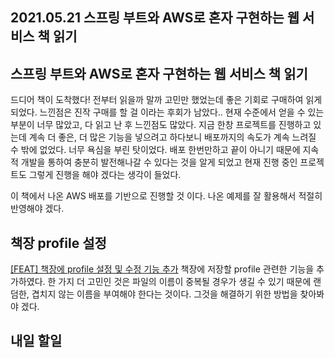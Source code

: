 ## 2021.05.21 스프링 부트와 AWS로 혼자 구현하는 웹 서비스 책 읽기

## 스프링 부트와 AWS로 혼자 구현하는 웹 서비스 책 읽기

드디어 책이 도착했다! 전부터 읽을까 말까 고민만 했었는데 좋은 기회로 구매하여 읽게 되었다. 느낀점은 진작 구매를 할 걸 이라는 후회가 남았다.. 현재 수준에서 얻을 수 있는 부분이 너무 많았고, 다 읽고 난 후 느낀점도 많았다. 지금 한창 프로젝트를 진행하고 있는데 계속 더 좋은, 더 많은 기능을 넣으려고 하다보니 배포까지의 속도가 계속 느려질 수 밖에 없었다. 너무 욕심을 부린 탓이었다. 배포 한번만하고 끝이 아니기 때문에 지속적 개발을 통하여 충분히 발전해나갈 수 있다는 것을 알게 되었고 현재 진행 중인 프로젝트도 그렇게 진행을 해야 겠다는 생각이 들었다. 

이 책에서 나온 AWS 배포를 기반으로 진행할 것 이다. 나온 예제를 잘 활용해서 적절히 반영해야 겠다.

## 책장 profile 설정

[[FEAT] 책장에 profile 설정 및 수정 기능 추가](https://github.com/SKHUED-IN/skhuedin/pull/104)
책장에 저장할 profile 관련한 기능을 추가하였다. 한 가지 더 고민인 것은 파일의 이름이 중복될 경우가 생길 수 있기 때문에 랜덤한, 겹치지 않는 이름을 부여해야 한다는 것이다. 그것을 해결하기 위한 방법을 찾아봐야 겠다.

## 내일 할일